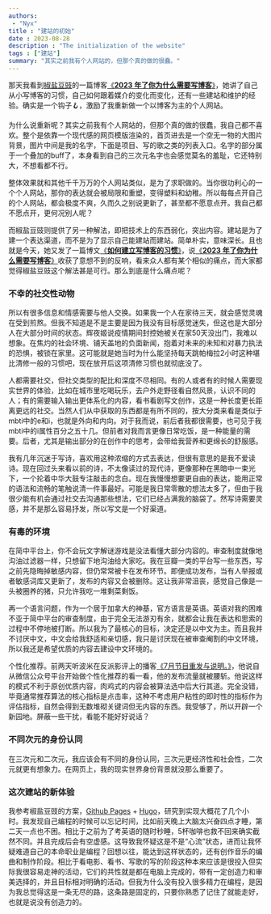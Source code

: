 ```yaml
---
authors:
 - "Nyx"
title : "建站的初始"
date : 2023-08-28
description : "The initialization of the website"
tags : ["建站"]
summary: "其实之前我有个人网站的，但那个真的做的很蠢。"
---
```

那天我看到[椒盐豆豉](https://blog.douchi.space/)的一篇博客[《**2023 年了你为什么需要写博客**》](https://blog.douchi.space/2023-why-you-need-a-blog/#gsc.tab=0)，她讲了自己从小写博客的习惯，自己如何跟着媒介的变化而变化，还有一些建站和维护的经验。确实是一个钩子🪝，激励了我重新做一个以博客为主的个人网站。

为什么说重新呢？其实之前我有个人网站的，但那个真的做的很蠢，我自己都不喜欢。整个是依靠一个现代感的网页模版渲染的，首页进去是一个空无一物的大图片背景，图片中间是我的名字，下面是项目、写的歌之类的列表入口。名字的部分属于一个叠加的buff了，本身看到自己的三次元名字也会感觉莫名的羞耻，它还特别大，不想看都不行。

整体效果就和其他千千万万的个人网站类似，是为了求职做的。当你很功利心的一个个人网站，那你的表达就会被局限和重塑，变得塑料和幼稚。所以每每点开自己的个人网站，都会极度不爽，久而久之别说更新了，甚至都不愿意点开。我自己都不愿点开，更何况别人呢？

而椒盐豆豉则提供了另一种解法，即把技术上的东西弱化，突出内容。建站是为了建一个表达渠道，而不是为了显示自己能建站而建站。简单朴实，意味深长。且也就是今天，她又发了一篇博文[《**如何建立写博客的习惯**》](https://blog.douchi.space/keep-blogging/#gsc.tab=0)，说[《**2023 年了你为什么需要写博客**》](https://blog.douchi.space/2023-why-you-need-a-blog/#gsc.tab=0)收获了意想不到的反响，看来众人都有某个相似的痛点，而大家都觉得椒盐豆豉这个解法甚是可行。那么到底是什么痛点呢？

### 不幸的社交性动物

所以有很多信息和情感需要与他人交换。如果我一个人在家待三天，就会感觉灵魂在受到煎熬。但我不知道是不是主要是因为我没有目标感觉迷失，但这也是大部分人在大部分时间的状态。辉夜姬说疫情期间封控她被关在家50天没出门，我难以想象。在焦灼的社会环境、铺天盖地的负面新闻，抱着对未来的未知和对暴力执法的恐惧，被锁在家里。这可能就是她当时为什么能坚持每天跳帕梅拉2小时这种堪比清修一般的习惯吧，现在放开后这项清修习惯也就彻底没了。

人都需要社交，但社交类型的配比和深度不尽相同。有的人或者有的时候人需要现实世界的体验，比如在城市里吃喝玩乐，去户外走野径看自然风景，认识不同的人；有的需要输入输出更体系化的内容，看书看剧写文创作，这是一种长度更长距离更远的社交。当然人们从中获取的东西都是有所不同的，按大分类来看是类似于mbti中的e和i，也就是外向和内向。对于我而说，前后者我都很需要，也可见于我mbti中的i属性百分之五十几。但前者对我而言更像日常吃饭，是一种能量的需要。后者，尤其是输出部分的在创作中的思考，会带给我营养和更绵长的舒服感。

我有几年沉迷于写诗，喜欢用这种浓缩的方式去表达，但很有意思的是我不爱读诗。现在回过头来看以前的诗，不太像读过的现代诗，更像那种在黑暗中一束光下，一个抡着中华大鼓专注敲击的念白。现在我慢慢想要更自由的表达，能用正常的语法和流畅的笔触说清一件事最好。可能是我日常零散的想法太多了，但由于我很少能有机会通过社交去沟通那些想法，它们已经占满我的脑袋了。然写诗需要灵感，并不是那么容易抒发，所以写文是一个好渠道。

### 有毒的环境

在简中平台上，你不会玩文字解谜游戏是没法看懂大部分内容的。审查制度就像地沟油过滤器一样，只想留下地沟油给大家吃。我在豆瓣一类的平台写一些东西，写之前先隐晦掉敏感内容，但仍常常被卡在发布环节。即便成功发布，当有人举报或者敏感词库又更新了，发布的内容又会被删除。这让我非常沮丧，感觉自己像是一头被圈养的猪，只允许我吃一堆剩菜剩饭。

再一个语言问题，作为一个居于加拿大的神基，官方语言是英语。英语对我的困难不亚于简中平台的审查制度，由于完全无法游刃有余，就都会让我在表达和思索的过程中不停地被打断。所以我为了最核心的目标，决定还是以中文为主。而且我并不讨厌中文，中文会给我舒适和亲切感，我只是讨厌现在被审查阉割的中文环境，所以我还是希望优质的内容去建设中文环境的。

个性化推荐。前两天听波米在反派影评上的播客[《7月节目重发与说明。》](https://mp.weixin.qq.com/s/Hz-ZMg2crB1d7YMdhxiBbQ)，他说自从微信公众号平台开始做个性化推荐的看一看，他的发布流量就被腰斩。他说这样的模式不利于原创优质内容，肉鸡式的内容会被算法选中后大行其道。完全没错，毕竟通常推荐算法的核心指标是点击率，这种不考虑用户粘性的即时性的指标作为评估指标，自然会得到无数堆砌关键词但无内容的东西。我受够了，所以开辟一个新园地。屏蔽一些干扰，看能不能好好说话？

### 不同次元的身份认同

在三次元和二次元，我应该会有不同的身份认同，三次元更经济性和社会性，二次元就更有想象力。在网页上，我的现实世界身份背景就没那么重要了。

### 这次建站的新体验

我参考椒盐豆豉的方案，[Github Pages](https://pages.github.com/) + [Hugo](https://gohugo.io/)，研究到实现大概花了几个小时。我发现自己编程的时候可以忘记时间，比如前天晚上大脑太兴奋四点才睡，第二天一点也不困。相比于之前为了考英语的随时秒睡，5杯咖啡也救不回来确实截然不同。并且完成后会有空虚感。这导致我怀疑这是不是“心流”状态，进而让我怀疑难道自己的本命职业是编程？回想以往，能达到这样状态的，还有创作音乐的编曲和制作阶段。相比于看电影、看书、写歌的写的阶段这种本来应该是很投入但实际我很容易走神的活动，它们的共性就是都在电脑上完成的，带有一定创造力和审美选择的，并且目标相对明确的活动。但我为什么没有投入很多精力在编程，是因为我总觉得这是一条无尽的路，这条路是固定的，只要你熟悉了记住了就能走好，也就是说没有创造力的。